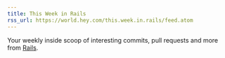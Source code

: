 ```yaml
---
title: This Week in Rails
rss_url: https://world.hey.com/this.week.in.rails/feed.atom
---
```


Your weekly inside scoop of interesting commits, pull requests and more from [Rails](https://github.com/rails/rails).